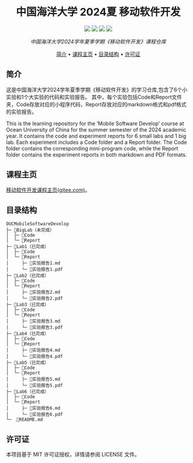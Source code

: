 <h1 align="center">
    中国海洋大学 2024夏 移动软件开发
</h1>

<p align="center">
    <img src="https://img.shields.io/badge/license-MIT-yellow">
    <img src="https://img.shields.io/badge/language-wxml-red">
    <img src="https://img.shields.io/badge/language-wxss-brightgreen">
    <img src="https://img.shields.io/badge/language-javascript-blue">
</p>

<p align="center">
  <i >中国海洋大学2024学年夏季学期《移动软件开发》课程仓库</i>
</p>

<p align="center">
  <a href="#简介">简介</a> •
  <a href="#课程主页">课程主页</a> •
  <a href="#目录结构">目录结构</a> •
  <a href="#许可证">许可证</a>
</p>

## 简介

这是中国海洋大学2024学年夏季学期《移动软件开发》的学习仓库,包含了6个小实验和1个大实验的代码和实验报告。
其中，每个实验包括Code和Report文件夹，Code存放对应的小程序代码，Report存放对应的markdown格式和pdf格式的实验报告。

This is the learning repository for the ‘Mobile Software Develop’ course at Ocean University of China for the summer semester of the 2024 academic year. It contains the code and experiment reports for 6 small labs and 1 big lab.
Each experiment includes a Code folder and a Report folder. The Code folder contains the corresponding mini-program code, while the Report folder contains the experiment reports in both markdown and PDF formats.

## 课程主页


[移动软件开发课程主页(gitee.com)](https://gitee.com/gaopursuit/mobile_software#%E4%B8%AD%E5%9B%BD%E6%B5%B7%E6%B4%8B%E5%A4%A7%E5%AD%A6%E7%A7%BB%E5%8A%A8%E8%BD%AF%E4%BB%B6%E5%BC%80%E5%8F%91%E8%AF%BE%E7%A8%8B "点击跳转")。


## 目录结构
```
OUCMobileSoftwareDevelop
├─ 📁BigLab（未完成）
│  ├─ 📁Code
│  └─ 📁Report
├─ 📁Lab1（已完成）
│  ├─ 📁Code
│  └─ 📁Report
│     ├─ 📄实验报告1.md
│     └─ 📄实验报告1.pdf
├─ 📁Lab2（已完成）
│  ├─ 📁Code
│  └─ 📁Report
│     ├─ 📄实验报告2.md
│     └─ 📄实验报告2.pdf
├─ 📁Lab3（已完成）
│  ├─ 📁Code
│  └─ 📁Report
│     ├─ 📄实验报告3.md
│     └─ 📄实验报告3.pdf
├─ 📁Lab4（已完成）
│  ├─ 📁Code
│  └─ 📁Report
│     ├─ 📄实验报告4.md
│     └─ 📄实验报告4.pdf
├─ 📁Lab5（已完成）
│  ├─ 📁Code
│  └─ 📁Report
│     ├─ 📄实验报告5.md
│     └─ 📄实验报告5.pdf
├─ 📁Lab6（已完成）
│  ├─ 📁Code
│  └─ 📁Report
│     ├─ 📄实验报告6.md
│     └─ 📄实验报告6.pdf
└─  📄README.md
```


## 许可证

本项目基于 MIT 许可证授权，详情请参阅 LICENSE 文件。
